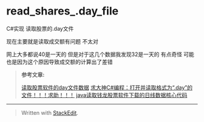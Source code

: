 # read_shares_.day_file
C#实现 读取股票的.day文件


现在主要就是读取成交额有问题 不太对

网上大多都说40是一天的 但是对于这几个数据我发现32是一天的 有点奇怪 可能也是因为这个原因导致成交额的计算出了差错




> **参考文章​:**
> 
>  [读取股票软件的day文件数据][1]
>  [求大神C#编程：打开并读取格式为“.day”的文件！！！求助！！！][2]
>  [java读取钱龙股票软件下载的日线数据核心代码][3]

----------

> Written with [StackEdit](https://stackedit.io/).


[1]: http://wenku.baidu.com/view/6945fdcfdd3383c4bb4cd28c.html
[2]: http://zhidao.baidu.com/link?url=pN6XlhbjW8GXVlakd-0ApxL81nanP1Xu_AmZEPu-m1jnupXij37Hg04ar5Cyi-RpaJfSnnC16tl2YUTh0Ln2Sa&qq-pf-to=pcqq.c2c
[3]: http://www.voidcn.com/blog/luangj/article/p-4569729.html